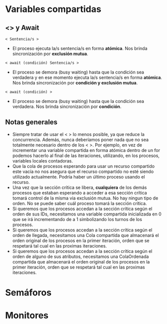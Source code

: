# Variables compartidas

## <> y Await

```
< Sentencia/s >
```

-   El proceso ejecuta la/s sentencia/s en forma **atómica**. Nos brinda sincronización por **exclusión mutua**.

```
< await (condición) Sentencia/s >
```

-   El proceso se demora (busy waiting) hasta que la condición sea verdadera y en ese momento ejecuta la/s sentencia/s en forma **atómica**. Nos brinda sincronización por **condición y exclusión mutua**.

```
< await (condición) >
```

-   El proceso se demora (busy waiting) hasta que la condición sea verdadera. Nos brinda sincronización por **condición**.

## Notas generales

-   Siempre tratar de usar el < > lo menos posible, ya que reduce la concurrencia. Además, nunca deberíamos poner nada que no sea totalmente necesario dentro de los < >. Por ejemplo, en vez de incrementar una variable compartida en forma atómica dentro de un for podemos hacerlo al final de las iteraciones, utilizando, en los procesos, variables locales contadoras.
-   Que la cola de procesos esperando para usar un recurso compartido este vacía no nos asegura que el recurso compartido no esté siendo utilizado actualmente. Podría haber un último proceso usando el recurso.
-   Una vez que la sección crítica se libera, **cualquiera** de los demás procesos que estaban esperando a acceder a esa sección crítica tomará control de la misma via exclusión mutua. No hay ningun tipo de orden. No se puede saber cuál proceso tomará la sección crítica.
-   Si queremos que los procesos accedan a la sección crítica según el orden de sus IDs, necesitamos una variable compartida inicializada en 0 que se irá incrementando de a 1 simbolizando los turnos de los procesos.
-   Si queremos que los procesos accedan a la sección crítica según el orden de llegada, necesitamos una Cola compartida que almacenará el orden original de los procesos en la primer iteración, orden que se respetará tal cual en las proximas iteraciones.
-   Si queremos que los procesos accedan a la sección crítica según el orden de alguno de sus atributos, necesitamos una ColaOrdenada compartida que almacenará el orden original de los procesos en la primer iteración, orden que se respetará tal cual en las proximas iteraciones.

# Semáforos

# Monitores

